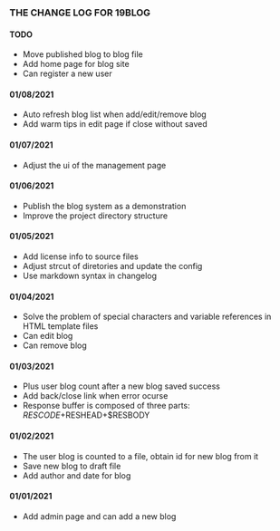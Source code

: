 ### THE CHANGE LOG FOR 19BLOG

#### TODO
* Move published blog to blog file
* Add home page for blog site
* Can register a new user

#### 01/08/2021
* Auto refresh blog list when add/edit/remove blog
* Add warm tips in edit page if close without saved

#### 01/07/2021
* Adjust the ui of the management page

#### 01/06/2021
* Publish the blog system as a demonstration
* Improve the project directory structure

#### 01/05/2021
* Add license info to source files
* Adjust strcut of diretories and update the config
* Use markdown syntax in changelog

#### 01/04/2021
* Solve the problem of special characters and variable references in HTML template files
* Can edit blog
* Can remove blog

#### 01/03/2021
* Plus user blog count after a new blog saved success
* Add back/close link when error ocurse
* Response buffer is composed of three parts: $RESCODE+$RESHEAD+$RESBODY

#### 01/02/2021
* The user blog is counted to a file, obtain id for new blog from it
* Save new blog to draft file
* Add author and date for blog

#### 01/01/2021
* Add admin page and can add a new blog
